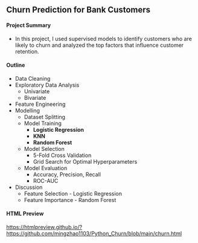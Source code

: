 ## Churn Prediction for Bank Customers

#### Project Summary 

- In this project, I used supervised models to identify customers who are likely to churn and analyzed the top factors that influence customer retention.

#### Outline

-   Data Cleaning   
-   Exploratory Data Analysis
    - Univariate
    - Bivariate
-   Feature Engineering
-   Modelling
    - Dataset Splitting
    - Model Training
        - **Logistic Regression**
        - **KNN**
        - **Random Forest**  
    - Model Selection
        - 5-Fold Cross Validation
        - Grid Search for Optimal Hyperparameters
    - Model Evaluation
        - Accuracy, Precision, Recall
        - ROC-AUC
-   Discussion
    - Feature Selection - Logistic Regression
    - Feature Importance - Random Forest

#### HTML Preview

https://htmlpreview.github.io/?https://github.com/mingzhao1103/Python_Churn/blob/main/churn.html
